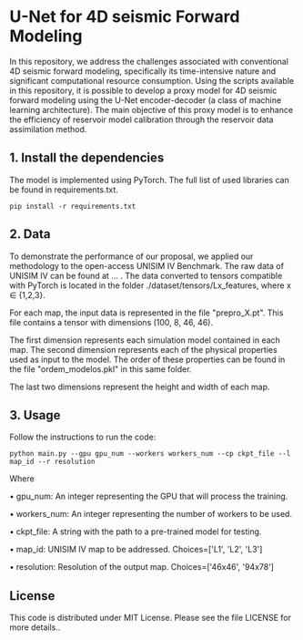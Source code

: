 # U-Net for 4D seismic Forward Modeling

In this repository, we address the challenges associated with conventional 4D seismic forward modeling, specifically its time-intensive nature and significant computational resource consumption. Using the scripts available in this repository, it is possible to develop a proxy model for 4D seismic forward modeling using the U-Net encoder-decoder (a class of machine learning architecture). The main objective of this proxy model is to enhance the efficiency of reservoir model calibration through the reservoir data assimilation method.     


## 1. Install the dependencies
The model is implemented using PyTorch. The full list of used libraries can be found in requirements.txt.
```
pip install -r requirements.txt
```

## 2. Data 

To demonstrate the performance of our proposal, we applied our methodology to the open-access UNISIM IV Benchmark. The raw data of UNISIM IV can be found at ... . The data converted to tensors compatible with PyTorch is located in the folder ./dataset/tensors/Lx_features, where x ∈ {1,2,3}.

For each map, the input data is represented in the file "prepro_X.pt". This file contains a tensor with dimensions (100, 8, 46, 46).

The first dimension represents each simulation model contained in each map.
The second dimension represents each of the physical properties used as input to the model. The order of these properties can be found in the file "ordem_modelos.pkl" in this same folder.

The last two dimensions represent the height and width of each map.

## 3. Usage
Follow the instructions to run the code: 

```
python main.py --gpu gpu_num --workers workers_num --cp ckpt_file --l map_id --r resolution
 ```
Where

• gpu_num: An integer representing the GPU that will process the training.

• workers_num: An integer representing the number of workers to be used.

• ckpt_file: A string with the path to a pre-trained model for testing.

• map_id: UNISIM IV map to be addressed. Choices=['L1', 'L2', 'L3']

• resolution: Resolution of the output map. Choices=['46x46', '94x78']


## License
This code is distributed under MIT License. Please see the file LICENSE for more details..

